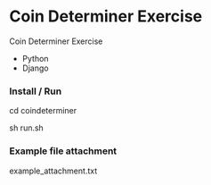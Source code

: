 # Coin Determiner Exercise

Coin Determiner Exercise

* Python
* Django

### Install / Run

cd coindeterminer

sh run.sh


### Example file attachment

example_attachment.txt
